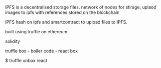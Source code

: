 IPFS is a decentralised storage files. network of nodes for stirage, uplaod images to ipfs with references stored on the blockchain

IPFS hash on ipfs and smartcontract to upload files to IPFS.

built using truffle on ethereum

solidity 

truffle box - boiler code - react box

$ truffle unbox react

